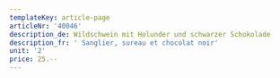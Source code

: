 ```yaml
---
templateKey: article-page
articleNr: '40046'
description_de: Wildschwein mit Holunder und schwarzer Schokolade
description_fr: ' Sanglier, sureau et chocolat noir'
unit: '2'
price: 25.--
---
```


